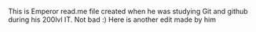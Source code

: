 This is Emperor read.me file 
created when he was studying Git and github during his 200lvl IT.
Not bad :)
Here is another edit made by him
